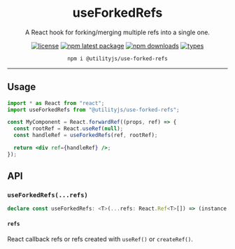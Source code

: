 <div align="center">
  <h1 align="center">
    useForkedRefs
  </h1>
</div>

<div align="center">

A React hook for forking/merging multiple refs into a single one.

[![license](https://img.shields.io/github/license/mimshins/utilityjs?color=212121&style=for-the-badge)](https://github.com/mimshins/utilityjs/blob/main/LICENSE)
[![npm latest package](https://img.shields.io/npm/v/@utilityjs/use-forked-refs?color=212121&style=for-the-badge)](https://www.npmjs.com/package/@utilityjs/use-forked-refs)
[![npm downloads](https://img.shields.io/npm/dm/@utilityjs/use-forked-refs?color=212121&style=for-the-badge)](https://www.npmjs.com/package/@utilityjs/use-forked-refs)
[![types](https://img.shields.io/npm/types/@utilityjs/use-forked-refs?color=212121&style=for-the-badge)](https://www.npmjs.com/package/@utilityjs/use-forked-refs)

```bash
npm i @utilityjs/use-forked-refs
```

</div>

<hr>

## Usage

```jsx
import * as React from "react";
import useForkedRefs from "@utilityjs/use-forked-refs";

const MyComponent = React.forwardRef((props, ref) => {
  const rootRef = React.useRef(null);
  const handleRef = useForkedRefs(ref, rootRef);

  return <div ref={handleRef} />;
});
```

## API

### `useForkedRefs(...refs)`

```ts
declare const useForkedRefs: <T>(...refs: React.Ref<T>[]) => (instance: T | null) => void;
```

#### `refs`

React callback refs or refs created with `useRef()` or `createRef()`.

